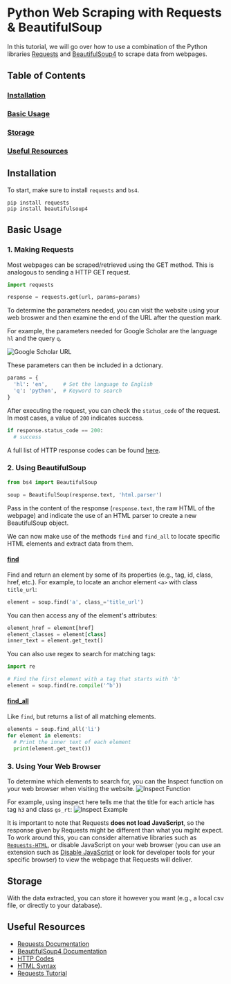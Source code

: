 # Python Web Scraping with Requests & BeautifulSoup
In this tutorial, we will go over how to use a combination of the Python libraries [Requests](https://pypi.org/project/requests/) and [BeautifulSoup4](https://pypi.org/project/beautifulsoup4/) to scrape data from webpages.

## Table of Contents
### [Installation](#installation-1)
### [Basic Usage](#basic-usage-1)
### [Storage](#storage-1)
### [Useful Resources](#useful-resources-1)

## Installation
To start, make sure to install `requests` and `bs4`.
```
pip install requests
pip install beautifulsoup4
```

## Basic Usage
### 1. Making Requests
Most webpages can be scraped/retrieved using the GET method. This is analogous to sending a HTTP GET request.
```python
import requests

response = requests.get(url, params=params)
```
To determine the parameters needed, you can visit the website using your web broswer and then examine the end of the URL after the question mark.

For example, the parameters needed for Google Scholar are the language `hl` and the query `q`.

![Google Scholar URL](https://i.imgur.com/bOZUgYf.png)

These parameters can then be included in a dctionary.
```python
params = {
  'hl': 'en',     # Set the language to English
  'q': 'python',  # Keyword to search
}
```
After executing the request, you can check the `status_code` of the request. In most cases, a value of `200` indicates success.
```python
if response.status_code == 200:
  # success
```
A full list of HTTP response codes can be found [here](https://developer.mozilla.org/en-US/docs/Web/HTTP/Status).

### 2. Using BeautifulSoup
```python
from bs4 import BeautifulSoup

soup = BeautifulSoup(response.text, 'html.parser')
```
Pass in the content of the response (`response.text`, the raw HTML of the webpage) and indicate the use of an HTML parser to create a new BeautifulSoup object.

We can now make use of the methods `find` and `find_all` to locate specific HTML elements and extract data from them.

#### [find](https://www.crummy.com/software/BeautifulSoup/bs4/doc/#find)
Find and return an element by some of its properties (e.g., tag, id, class, href, etc.).
For example, to locate an anchor element `<a>` with class `title_url`:
```python
element = soup.find('a', class_='title_url')
```
You can then access any of the element's attributes:
```python
element_href = element[href]
element_classes = element[class]
inner_text = element.get_text()
```
You can also use regex to search for matching tags:
```python
import re

# Find the first element with a tag that starts with 'b'
element = soup.find(re.compile('^b'))
```

#### [find_all](https://www.crummy.com/software/BeautifulSoup/bs4/doc/#find_all)
Like `find`, but returns a list of all matching elements.
```python
elements = soup.find_all('li')
for element in elements:
  # Print the inner text of each element
  print(element.get_text())
```

### 3. Using Your Web Browser
To determine which elements to search for, you can the Inspect function on your web browser when visiting the website.
![Inspect Function](https://i.imgur.com/LEyUnK9.png)

For example, using inspect here tells me that the title for each article has tag `h3` and class `gs_rt`:
![Inspect Example](https://i.imgur.com/VTGdiR4.png)

It is important to note that Requests **does not load JavaScript**, so the response given by Requests might be different than what you mgiht expect. To work around this, you can consider alternative libraries such as [`Requests-HTML`](https://pypi.org/project/requests-html/), or disable JavaScript on your web browser (you can use an extension such as [Disable JavaScript](https://chromewebstore.google.com/detail/disable-javascript/jfpdlihdedhlmhlbgooailmfhahieoem) or look for developer tools for your specific browser) to view the webpage that Requests will deliver.

## Storage
With the data extracted, you can store it however you want (e.g., a local csv file, or directly to your database).

## Useful Resources
- [Requests Documentation](https://requests.readthedocs.io/en/latest/)
- [BeautifulSoup4 Documentation](https://www.crummy.com/software/BeautifulSoup/bs4/doc/)
- [HTTP Codes](https://developer.mozilla.org/en-US/docs/Web/HTTP/Status)
- [HTML Syntax](https://www.w3schools.com/html/)
- [Requests Tutorial](https://www.w3schools.com/python/module_requests.asp)
